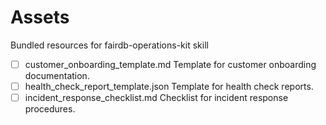 # Assets

Bundled resources for fairdb-operations-kit skill

- [ ] customer_onboarding_template.md Template for customer onboarding documentation.
- [ ] health_check_report_template.json Template for health check reports.
- [ ] incident_response_checklist.md Checklist for incident response procedures.
